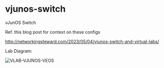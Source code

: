 # vjunos-switch
vJunOS Switch

Ref. this blog post for context on these configs

http://networkingsteward.com/2023/05/04/vjunos-switch-and-virtual-labs/

Lab Diagram:

![VLAB-VJUNOS-VEOS](https://user-images.githubusercontent.com/99694195/236308982-92276a21-fa6b-4cee-abcb-a253f4815a10.png)
